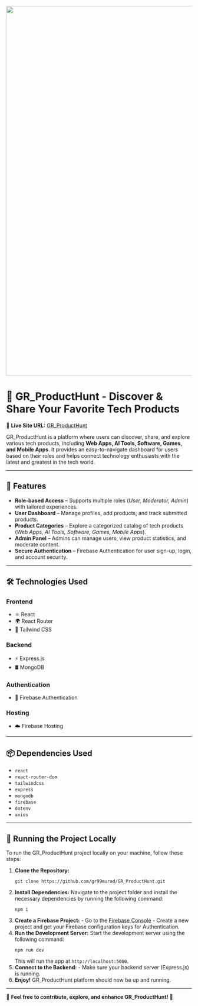 <div align="center">
  <img width="1000" src="https://i.ibb.co.com/yBNd6cfL/Screenshot-2025-02-05-170419.png" />
</div>

<!-- GR_ProductHunt - Discover & Share Your Favorite Tech Products -->

<h1>🚀 GR_ProductHunt - Discover & Share Your Favorite Tech Products</h1>

<p>
  🔗 <strong>Live Site URL:</strong> 
  <a href="https://product-hunt-40eb9.web.app/" target="_blank">GR_ProductHunt</a>
</p>

<p>
  GR_ProductHunt is a platform where users can discover, share, and explore various tech products, including 
  <strong>Web Apps, AI Tools, Software, Games, and Mobile Apps</strong>. It provides an easy-to-navigate dashboard 
  for users based on their roles and helps connect technology enthusiasts with the latest and greatest in the tech world.
</p>

<hr>

<h2>🚀 Features</h2>

<ul>
  <li><strong>Role-based Access</strong> – Supports multiple roles (<em>User, Moderator, Admin</em>) with tailored experiences.</li>
  <li><strong>User Dashboard</strong> – Manage profiles, add products, and track submitted products.</li>
  <li><strong>Product Categories</strong> – Explore a categorized catalog of tech products (<em>Web Apps, AI Tools, Software, Games, Mobile Apps</em>).</li>
  <li><strong>Admin Panel</strong> – Admins can manage users, view product statistics, and moderate content.</li>
  <li><strong>Secure Authentication</strong> – Firebase Authentication for user sign-up, login, and account security.</li>
</ul>

<hr>

<h2>🛠️ Technologies Used</h2>

<h3>Frontend</h3>
<ul>
  <li>⚛️ React</li>
  <li>🌍 React Router</li>
  <li>🎨 Tailwind CSS</li>
</ul>

<h3>Backend</h3>
<ul>
  <li>⚡ Express.js</li>
  <li>🛢️ MongoDB</li>
</ul>

<h3>Authentication</h3>
<ul>
  <li>🔐 Firebase Authentication</li>
</ul>

<h3>Hosting</h3>
<ul>
  <li>☁️ Firebase Hosting</li>
</ul>

<hr>

<h2>📦 Dependencies Used</h2>

<ul>
  <li><code>react</code></li>
  <li><code>react-router-dom</code></li>
  <li><code>tailwindcss</code></li>
  <li><code>express</code></li>
  <li><code>mongodb</code></li>
  <li><code>firebase</code></li>
  <li><code>dotenv</code></li>
  <li><code>axios</code></li>
</ul>

<hr>

<h2>🚀 Running the Project Locally</h2>

<p>To run the GR_ProductHunt project locally on your machine, follow these steps:</p>

<ol>
  <li><strong>Clone the Repository:</strong>
    <pre><code>git clone https://github.com/gr99murad/GR_ProductHunt.git</code></pre>
  </li>
  
  <li><strong>Install Dependencies:</strong> 
    Navigate to the project folder and install the necessary dependencies by running the following command:
    <pre><code>npm i</code></pre>
  </li>
  
  <li><strong>Create a Firebase Project:</strong>
    - Go to the <a href="https://console.firebase.google.com/" target="_blank">Firebase Console</a>
    - Create a new project and get your Firebase configuration keys for Authentication.
  </li>
  
  <li><strong>Run the Development Server:</strong> 
    Start the development server using the following command:
    <pre><code>npm run dev</code></pre>
    This will run the app at <code>http://localhost:5000</code>.
  </li>

  <li><strong>Connect to the Backend:</strong>
    - Make sure your backend server (Express.js) is running.
  </li>
  
  <li><strong>Enjoy!</strong> 
    GR_ProductHunt platform should now be up and running.
  </li>
</ol>

<hr>

<p>📌 <strong>Feel free to contribute, explore, and enhance GR_ProductHunt!</strong> 🎉</p>
